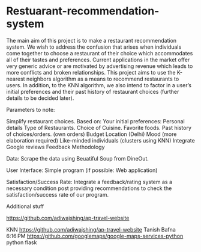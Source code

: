 # Restuarant-recommendation-system


The main aim of this project is to make a restaurant recommendation system. We wish to address the confusion that arises when individuals come together to choose a restaurant of their choice which accommodates all of their tastes and preferences. Current applications in the market offer very generic advice or are motivated by advertising revenue which leads to more conflicts and broken relationships. This project aims to use the K-nearest neighbors algorithm as a means to recommend restaurants to users. In addition, to the KNN algorithm, we also intend to factor in a user’s initial preferences and their past history of restaurant choices (further details to be decided later).

Parameters to note:

Simplify restaurant choices.
Based on:
Your initial preferences:
Personal details
Type of Restaurants.
Choice of Cuisine.
Favorite foods.
Past history of choices/orders. (own orders)
Budget
Location (Delhi)
Mood (more elaboration required)
Like-minded individuals (clusters using KNN)
Integrate Google reviews
Feedback
Methodology

Data: Scrape the data using Beuatiful Soup from DineOut.

User Interface: Simple program (if possible: Web application)

Satisfaction/Success Rate: Integrate a feedback/rating system as a necessary condition post providing recommendations to check the satisfaction/success rate of our program.

Additional stuff

https://github.com/adiwajshing/ap-travel-website

KNN https://github.com/adiwajshing/ap-travel-website Tanish Bafna 6:16 PM https://github.com/googlemaps/google-maps-services-python python flask

